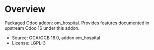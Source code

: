# Overview

Packaged Odoo addon: om_hospital. Provides features documented in upstream Odoo 16 under this addon.

- Source: OCA/OCB 16.0, addon om_hospital
- License: LGPL-3
